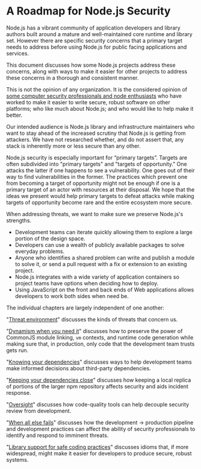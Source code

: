 # A Roadmap for Node.js Security

Node.js has a vibrant community of application developers and library
authors built around a mature and well-maintained core runtime and
library set.  However there are specific security concerns that a
primary target needs to address before using Node.js for public facing
applications and services.

This document discusses how some Node.js projects address these
concerns, along with ways to make it easier for other projects to
address these concerns in a thorough and consistent manner.

This is not the opinion of any organization.  It is the considered
opinion of
[some computer security professionals and node enthusiasts][contributors]
who have worked to make it easier to write secure, robust software on
other platforms; who like much about Node.js; and who would like to
help make it better.

Our intended audience is Node.js library and infrastructure
maintainers who want to stay ahead of the increased scrutiny that
Node.js is getting from attackers.  We have not researched whether,
and do not assert that, any stack is inherently more or less secure
than any other.

Node.js security is especially important for “primary targets”.
Targets are often subdivided into "primary targets" and "targets of
opportunity."  One attacks the latter if one happens to see a
vulnerability.  One goes out of their way to find vulnerabilities in
the former.  The practices which prevent one from becoming a target of
opportunity might not be enough if one is a primary target of an actor
with resources at their disposal.  We hope that the ideas we present
would help primary targets to defeat attacks while making targets of
opportunity become rare and the entire ecosystem more secure.

When addressing threats, we want to make sure we preserve Node.js's
strengths.

*  Development teams can iterate quickly allowing them to explore a
   large portion of the design space.
*  Developers can use a wealth of publicly available packages to solve
   everyday problems.
*  Anyone who identifies a shared problem can write and publish a
   module to solve it, or send a pull request with a fix or extension
   to an existing project.
*  Node.js integrates with a wide variety of application containers so
   project teams have options when deciding how to deploy.
*  Using JavaScript on the front and back ends of Web applications
   allows developers to work both sides when need be.

The individual chapters are largely independent of one another:

"[Threat environment][]" discusses the kinds of threats that concern us.

"[Dynamism when you need it][]" discusses how to preserve the power of
CommonJS module linking, `vm` contexts, and runtime code generation
while making sure that, in production, only code that the development
team trusts gets run.

"[Knowing your dependencies][]" discusses ways to help development
teams make informed decisions about third-party dependencies.

"[Keeping your dependencies close][]" discusses how keeping a local
replica of portions of the larger npm repository affects security and
aids incident response.

"[Oversight][]" discusses how code-quality tools can help decouple
security review from development.

"[When all else fails][]" discusses how the development &rarr;
production pipeline and development practices can affect the ability
of security professionals to identify and respond to imminent threats.

"[Library support for safe coding practices][]" discusses idioms
that, if more widespread, might make it easier for developers to
produce secure, robust systems.


[contributors]: CONTRIBUTORS.md
[Threat environment]: chapter-1/threats.md
[Dynamism when you need it]: chapter-2/dynamism.md
[Knowing your dependencies]: chapter-3/knowing_dependencies.md
[Keeping your dependencies close]: chapter-4/close_dependencies.md
[Oversight]: chapter-5/oversight.md
[When all else fails]: chapter-6/failing.md
[Library support for safe coding practices]: chapter-7/libraries.md
